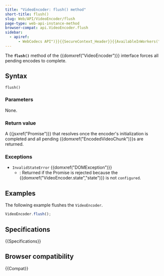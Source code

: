 ```yaml
---
title: "VideoEncoder: flush() method"
short-title: flush()
slug: Web/API/VideoEncoder/flush
page-type: web-api-instance-method
browser-compat: api.VideoEncoder.flush
sidebar:
  - apiref:
      - WebCodecs API")}}{{SecureContext_Header}}{{AvailableInWorkers("window_and_dedicated
---
```


The **`flush()`** method of the {{domxref("VideoEncoder")}} interface forces all pending encodes to complete.

## Syntax

```js-nolint
flush()
```

### Parameters

None.

### Return value

A {{jsxref("Promise")}} that resolves once the encoder's initialization is completed and all pending {{domxref("EncodedVideoChunk")}}s are returned.

### Exceptions

- `InvalidStateError` {{domxref("DOMException")}}
  - : Returned if the Promise is rejected because the {{domxref("VideoEncoder.state","state")}} is not `configured`.

## Examples

The following example flushes the `VideoEncoder`.

```js
VideoEncoder.flush();
```

## Specifications

{{Specifications}}

## Browser compatibility

{{Compat}}
